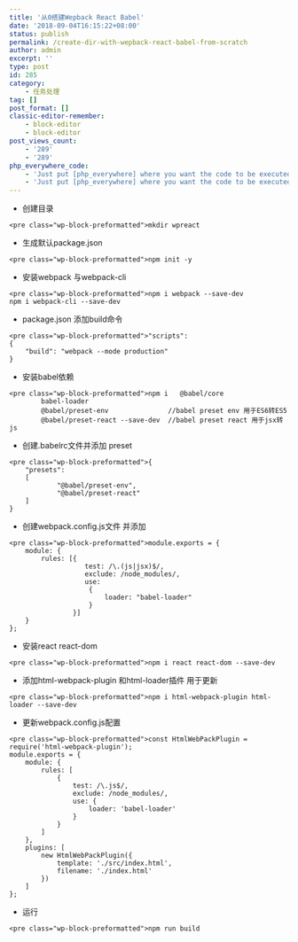 ```yaml
---
title: '从0搭建Wepback React Babel'
date: '2018-09-04T16:15:22+08:00'
status: publish
permalink: /create-dir-with-wepback-react-babel-from-scratch
author: admin
excerpt: ''
type: post
id: 285
category:
    - 任务处理
tag: []
post_format: []
classic-editor-remember:
    - block-editor
    - block-editor
post_views_count:
    - '289'
    - '289'
php_everywhere_code:
    - 'Just put [php_everywhere] where you want the code to be executed.'
    - 'Just put [php_everywhere] where you want the code to be executed.'
---
```

- 创建目录

```
<pre class="wp-block-preformatted">mkdir wpreact
```

- 生成默认package.json

```
<pre class="wp-block-preformatted">npm init -y
```

- 安装webpack 与webpack-cli

```
<pre class="wp-block-preformatted">npm i webpack --save-dev
npm i webpack-cli --save-dev
```

- package.json 添加build命令

```
<pre class="wp-block-preformatted">"scripts":
{
    "build": "webpack --mode production"
}
```

- 安装babel依赖

```
<pre class="wp-block-preformatted">npm i   @babel/core
        babel-loader
        @babel/preset-env               //babel preset env 用于ES6转ES5
        @babel/preset-react --save-dev  //babel preset react 用于jsx转js
```

- 创建.babelrc文件并添加 preset

```
<pre class="wp-block-preformatted">{
    "presets":
    [
            "@babel/preset-env",
            "@babel/preset-react"
    ]
}
```

- 创建webpack.config.js文件 并添加

```
<pre class="wp-block-preformatted">module.exports = {
    module: {
        rules: [{
                   test: /\.(js|jsx)$/,
                   exclude: /node_modules/,
                   use:
                    {
                        loader: "babel-loader"
                    }
                }]
    }
};
```

- 安装react react-dom

```
<pre class="wp-block-preformatted">npm i react react-dom --save-dev
```

- 添加html-webpack-plugin 和html-loader插件 用于更新

```
<pre class="wp-block-preformatted">npm i html-webpack-plugin html-loader --save-dev
```

- 更新webpack.config.js配置

```
<pre class="wp-block-preformatted">const HtmlWebPackPlugin = require('html-webpack-plugin');
module.exports = {
    module: {
        rules: [
            {
                test: /\.js$/,
                exclude: /node_modules/,
                use: {
                    loader: 'babel-loader'
                }
            }
        ]
    },
    plugins: [
        new HtmlWebPackPlugin({
            template: './src/index.html',
            filename: './index.html'
        })
    ]
};
```

- 运行

```
<pre class="wp-block-preformatted">npm run build
```